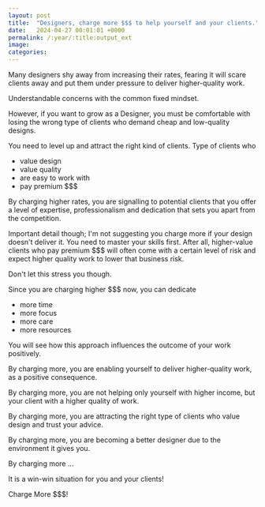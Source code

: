 ```yaml
---
layout: post
title:  "Designers, charge more $$$ to help yourself and your clients."
date:   2024-04-27 00:01:01 +0000
permalink: /:year/:title:output_ext
image: 
categories: 
---
```


<p>Many designers shy away from increasing their rates, fearing it will scare clients away and put them under pressure to deliver higher-quality work.</p>

<p>Understandable concerns with the common fixed mindset.</p>

<p>However, if you want to grow as a Designer, you must be comfortable with losing the wrong type of clients who demand cheap and low-quality designs.</p>

<p>You need to level up and attract the right kind of clients. Type of clients who</p>
<ul>
<li>value design</li>
<li>value quality</li>
<li>are easy to work with</li>
<li>pay premium $$$</li>
</ul>

<p>By charging higher rates, you are signalling to potential clients that you offer a level of expertise, professionalism and dedication that sets you apart from the competition.</p>

<p>Important detail though; I'm not suggesting you charge more if your design doesn't deliver it. You need to master your skills first. After all, higher-value clients who pay premium $$$ will often come with a certain level of risk and expect higher quality work to lower that business risk.</p>

<p>Don't let this stress you though.</p>

<p>Since you are charging higher $$$ now, you can dedicate</p>
<ul>
<li>more time</li>
<li>more focus</li>
<li>more care</li>
<li>more resources</li>
</ul>

<p>You will see how this approach influences the outcome of your work positively.</p>

<p>By charging more, you are enabling yourself to deliver higher-quality work, as a positive consequence.</p>

<p>By charging more, you are not helping only yourself with higher income, but your client with a higher quality of work.</p>

<p>By charging more, you are attracting the right type of clients who value design and trust your advice.</p>

<p>By charging more, you are becoming a better designer due to the environment it gives you.</p>

<p>By charging more ...</p>

<p>It is a win-win situation for you and your clients!</p>

<p>Charge More $$$!</p>
